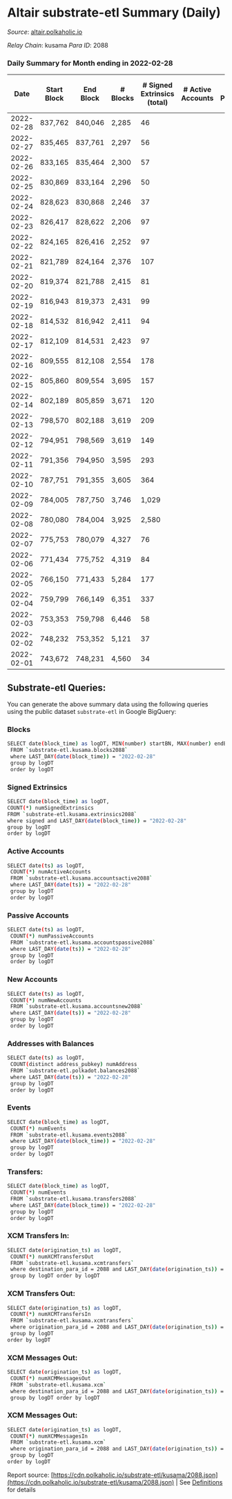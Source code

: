 # Altair substrate-etl Summary (Daily)

_Source_: [altair.polkaholic.io](https://altair.polkaholic.io)

*Relay Chain*: kusama
*Para ID*: 2088



### Daily Summary for Month ending in 2022-02-28


| Date | Start Block | End Block | # Blocks | # Signed Extrinsics (total) | # Active Accounts | # Passive | # New | # Addresses with Balances | # Events | # Transfers | # XCM Transfers In | # XCM Transfers Out | # XCM In | # XCM Out | Issues | 
| ---- | ----------- | --------- | -------- | --------------------------- | ----------------- | --------- | ----- | ------------------------- | -------- | ----------- | ------------------ | ------------------- | -------- | --------- | ------ |
| 2022-02-28 | 837,762 | 840,046 | 2,285 | 46 |  |  |  | 21,277 | 4,866 | 32 ($41,399.36) |   |   |  |  |  |
| 2022-02-27 | 835,465 | 837,761 | 2,297 | 56 |  |  |  | 21,268 | 4,907 | 29 ($27,152.85) |   |   |  |  |  |
| 2022-02-26 | 833,165 | 835,464 | 2,300 | 57 |  |  |  | 21,263 | 4,878 | 31 ($3,495.79) |   |   |  |  |  |
| 2022-02-25 | 830,869 | 833,164 | 2,296 | 50 |  |  |  | 21,259 | 4,866 | 37 ($3,921.90) |   |   |  |  |  |
| 2022-02-24 | 828,623 | 830,868 | 2,246 | 37 |  |  |  | 21,255 | 4,746 | 26 ($3,366.71) |   |   |  |  |  |
| 2022-02-23 | 826,417 | 828,622 | 2,206 | 97 |  |  |  | 21,248 | 4,954 | 78 ($6,979.34) |   |   |  |  |  |
| 2022-02-22 | 824,165 | 826,416 | 2,252 | 97 |  |  |  | 21,241 | 5,009 | 61 ($13,545.62) |   |   |  |  |  |
| 2022-02-21 | 821,789 | 824,164 | 2,376 | 107 |  |  |  | 21,231 | 5,413 | 92 ($40,601.99) |   |   |  |  |  |
| 2022-02-20 | 819,374 | 821,788 | 2,415 | 81 |  |  |  | 21,184 | 5,335 | 68 ($6,221.00) |   |   |  |  |  |
| 2022-02-19 | 816,943 | 819,373 | 2,431 | 99 |  |  |  | 21,176 | 5,497 | 80 ($8,852.15) |   |   |  |  |  |
| 2022-02-18 | 814,532 | 816,942 | 2,411 | 94 |  |  |  | 21,171 | 5,345 | 59 ($61,360.25) |   |   |  |  |  |
| 2022-02-17 | 812,109 | 814,531 | 2,423 | 97 |  |  |  | 21,162 | 5,483 | 78 ($34,657.83) |   |   |  |  |  |
| 2022-02-16 | 809,555 | 812,108 | 2,554 | 178 |  |  |  | 21,146 | 6,115 | 142 ($69,313.26) |   |   |  |  |  |
| 2022-02-15 | 805,860 | 809,554 | 3,695 | 157 |  |  |  | 21,133 | 8,333 | 108 ($25,828.37) |   |   |  |  |  |
| 2022-02-14 | 802,189 | 805,859 | 3,671 | 120 |  |  |  | 21,112 | 8,133 | 102 ($13,414.54) |   |   |  |  |  |
| 2022-02-13 | 798,570 | 802,188 | 3,619 | 209 |  |  |  | 21,097 | 8,257 | 136 ($11,995.69) |   |   |  |  |  |
| 2022-02-12 | 794,951 | 798,569 | 3,619 | 149 |  |  |  | 21,087 | 8,444 | 154 ($22,426.30) |   |   |  |  |  |
| 2022-02-11 | 791,356 | 794,950 | 3,595 | 293 |  |  |  | 21,047 | 8,928 | 233 ($58,902.97) |   |   |  |  |  |
| 2022-02-10 | 787,751 | 791,355 | 3,605 | 364 |  |  |  | 21,035 | 9,562 | 310 ($46,200.24) |   |   |  |  |  |
| 2022-02-09 | 784,005 | 787,750 | 3,746 | 1,029 |  |  |  | 20,989 | 13,812 | 860 ($782,141.41) |   |   |  |  |  |
| 2022-02-08 | 780,080 | 784,004 | 3,925 | 2,580 |  |  |  | 20,879 | 21,603 | 2,026 ($808,882.65) |   |   |  |  |  |
| 2022-02-07 | 775,753 | 780,079 | 4,327 | 76 |  |  |  | 20,811 | 9,180 | 33 ($3,562.72) |   |   |  |  |  |
| 2022-02-06 | 771,434 | 775,752 | 4,319 | 84 |  |  |  | 20,791 | 9,077 | 19 ($713.67) |   |   |  |  |  |
| 2022-02-05 | 766,150 | 771,433 | 5,284 | 177 |  |  |  | 20,782 | 11,408 | 115 ($44,588.10) |   |   |  |  |  |
| 2022-02-04 | 759,799 | 766,149 | 6,351 | 337 |  |  |  | 20,761 | 14,149 | 162 ($578,309.97) |   |   |  |  |  |
| 2022-02-03 | 753,353 | 759,798 | 6,446 | 58 |  |  |  | 20,742 | 13,192 | 11 ($1,092,090.97) |   |   |  |  |  |
| 2022-02-02 | 748,232 | 753,352 | 5,121 | 37 |  |  |  | 20,731 | 10,510 | 14 ($1,260.42) |   |   |  |  |  |
| 2022-02-01 | 743,672 | 748,231 | 4,560 | 34 |  |  |  | 20,717 | 9,368 | 13 ($358.77) |   |   |  |  |  |

## Substrate-etl Queries:
You can generate the above summary data using the following queries using the public dataset `substrate-etl` in Google BigQuery:

### Blocks
```bash
SELECT date(block_time) as logDT, MIN(number) startBN, MAX(number) endBN, COUNT(*) numBlocks 
 FROM `substrate-etl.kusama.blocks2088`  
 where LAST_DAY(date(block_time)) = "2022-02-28" 
 group by logDT 
 order by logDT
```

### Signed Extrinsics
```bash
SELECT date(block_time) as logDT, 
COUNT(*) numSignedExtrinsics 
FROM `substrate-etl.kusama.extrinsics2088`  
where signed and LAST_DAY(date(block_time)) = "2022-02-28" 
group by logDT 
order by logDT
```

### Active Accounts
```bash
SELECT date(ts) as logDT, 
 COUNT(*) numActiveAccounts 
 FROM `substrate-etl.kusama.accountsactive2088` 
 where LAST_DAY(date(ts)) = "2022-02-28" 
 group by logDT 
 order by logDT
```

### Passive Accounts
```bash
SELECT date(ts) as logDT, 
 COUNT(*) numPassiveAccounts 
 FROM `substrate-etl.kusama.accountspassive2088` 
 where LAST_DAY(date(ts)) = "2022-02-28" 
 group by logDT 
 order by logDT
```

### New Accounts
```bash
SELECT date(ts) as logDT, 
 COUNT(*) numNewAccounts 
 FROM `substrate-etl.kusama.accountsnew2088` 
 where LAST_DAY(date(ts)) = "2022-02-28" 
 group by logDT
 order by logDT
```

### Addresses with Balances
```bash
SELECT date(ts) as logDT,
 COUNT(distinct address_pubkey) numAddress 
 FROM `substrate-etl.polkadot.balances2088` 
 where LAST_DAY(date(ts)) = "2022-02-28" 
 group by logDT 
 order by logDT
```

### Events
```bash
SELECT date(block_time) as logDT, 
 COUNT(*) numEvents 
 FROM `substrate-etl.kusama.events2088` 
 where LAST_DAY(date(block_time)) = "2022-02-28" 
 group by logDT 
 order by logDT
```

### Transfers:
```bash
SELECT date(block_time) as logDT, 
 COUNT(*) numEvents 
 FROM `substrate-etl.kusama.transfers2088` 
 where LAST_DAY(date(block_time)) = "2022-02-28" 
 group by logDT 
 order by logDT
```

### XCM Transfers In:
```bash
SELECT date(origination_ts) as logDT, 
 COUNT(*) numXCMTransfersOut 
 FROM `substrate-etl.kusama.xcmtransfers` 
 where destination_para_id = 2088 and LAST_DAY(date(origination_ts)) = "2022-02-28" 
 group by logDT order by logDT
```

### XCM Transfers Out:
```bash
SELECT date(origination_ts) as logDT, 
 COUNT(*) numXCMTransfersIn 
 FROM `substrate-etl.kusama.xcmtransfers` 
 where origination_para_id = 2088 and LAST_DAY(date(origination_ts)) = "2022-02-28" 
 group by logDT 
order by logDT
```

### XCM Messages Out:
```bash
SELECT date(origination_ts) as logDT, 
 COUNT(*) numXCMMessagesOut 
 FROM `substrate-etl.kusama.xcm` 
 where destination_para_id = 2088 and LAST_DAY(date(origination_ts)) = "2022-02-28" 
 group by logDT order by logDT
```

### XCM Messages Out:
```bash
SELECT date(origination_ts) as logDT, 
 COUNT(*) numXCMMessagesIn 
 FROM `substrate-etl.kusama.xcm` 
 where origination_para_id = 2088 and LAST_DAY(date(origination_ts)) = "2022-02-28" 
 group by logDT 
order by logDT
```


Report source: [https://cdn.polkaholic.io/substrate-etl/kusama/2088.json](https://cdn.polkaholic.io/substrate-etl/kusama/2088.json) | See [Definitions](/DEFINITIONS.md) for details
